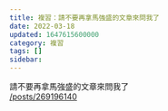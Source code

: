 ```yaml
---
title: 複習：請不要再拿馬強盛的文章來問我了
date: 2022-03-18
updated: 1647615600000
category: 複習
tags: []
sidebar: 
---
```


<p>請不要再拿馬強盛的文章來問我了<br/>
<a href="/posts/269196140" target="_blank">/posts/269196140</a></p>
<p> </p>
